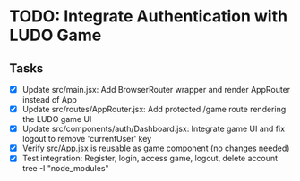 # TODO: Integrate Authentication with LUDO Game

## Tasks
- [x] Update src/main.jsx: Add BrowserRouter wrapper and render AppRouter instead of App
- [x] Update src/routes/AppRouter.jsx: Add protected /game route rendering the LUDO game UI
- [x] Update src/components/auth/Dashboard.jsx: Integrate game UI and fix logout to remove 'currentUser' key
- [x] Verify src/App.jsx is reusable as game component (no changes needed)
- [x] Test integration: Register, login, access game, logout, delete account
tree -I "node_modules"
